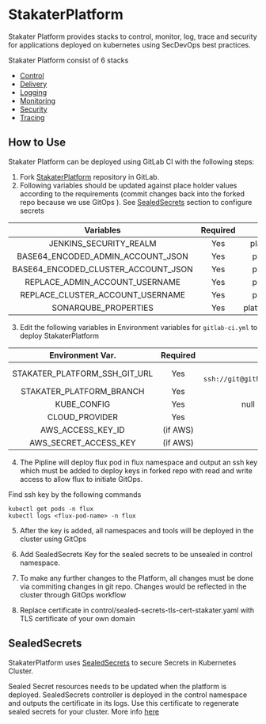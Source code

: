 # StakaterPlatform

Stakater Platform provides stacks to control, monitor, log, trace and security for applications deployed on kubernetes using SecDevOps best practices.

Stakater Platform consist of 6 stacks

- [Control](./control)
- [Delivery](./delivery)
- [Logging](./logging)
- [Monitoring](./monitoring)
- [Security](./security)
- [Tracing](./tracing)

## How to Use

Stakater Platform can be deployed using GitLab CI with the following steps:

1. Fork [StakaterPlatform](https://github.com/stakater/StakaterPlatform) repository in GitLab.
2. Following variables should be updated against place holder values according to the requirements (commit changes back into the forked repo because we use GitOps ). See [SealedSecrets](https://playbook.stakater.com/content/stacks/control/stakaterplatform.html#SealedSecrets) section to configure secrets 

| Variables                           | Required  |  File Path          |
| :---------------------------------: | :-------: | :------------------:|
| JENKINS_SECURITY_REALM              |    Yes    |   platform/delivery/jenkins.yaml  |
| BASE64_ENCODED_ADMIN_ACCOUNT_JSON   |    Yes    |   platform/delivery/nexus.yaml |
| BASE64_ENCODED_CLUSTER_ACCOUNT_JSON |    Yes    |   platform/delivery/nexus.yaml  |
| REPLACE_ADMIN_ACCOUNT_USERNAME      |    Yes    |   platform/delivery/nexus.yaml  |
| REPLACE_CLUSTER_ACCOUNT_USERNAME    |    Yes    |   platform/delivery/nexus.yaml |
| SONARQUBE_PROPERTIES                |    Yes    |   platform/delivery/sonarqube.yaml  |

3. Edit the following variables in Environment variables for `gitlab-ci.yml` to deploy StakaterPlatform

| Environment Var.               | Required  |   Default Value   |
| :----------------------------: | :-------: | :----------------:|
| STAKATER_PLATFORM_SSH_GIT_URL  |    Yes    |   null (e.g. `ssh://git@github.com/stakater/StakaterPlatform.git`) |
| STAKATER_PLATFORM_BRANCH       |    Yes    |   master  |
| KUBE_CONFIG                    |    Yes    |   null (Base64 encoded kubeconfig)    |
| CLOUD_PROVIDER                 |    Yes    |   aws             |
| AWS_ACCESS_KEY_ID              |  (if AWS) |   null            |
| AWS_SECRET_ACCESS_KEY          |  (if AWS) |   null            |

4. The Pipline will deploy flux pod in flux namespace and output an ssh key which must be added to deploy keys in forked repo with read and write access to allow flux to initiate GitOps.

Find ssh key by the following commands
```
kubectl get pods -n flux
kubectl logs <flux-pod-name> -n flux
```

5. After the key is added, all namespaces and tools will be deployed in the cluster using GitOps

6. Add SealedSecrets Key for the sealed secrets to be unsealed in control namespace.

7. To make any further changes to the Platform, all changes must be done via commiting changes in git repo. Changes would be reflected in the cluster through GitOps workflow

8. Replace certificate in control/sealed-secrets-tls-cert-stakater.yaml with TLS certificate of your own domain

## SealedSecrets

StakaterPlatform uses [SealedSecrets](https://github.com/bitnami-labs/sealed-secrets) to secure Secrets in Kubernetes Cluster.

Sealed Secret resources needs to be updated when the platform is deployed. SealedSecrets controller is deployed in the control namespace and outputs the certificate in its logs. Use this certificate to regenerate sealed secrets for your cluster. More info [here](https://playbook.stakater.com/content/processes/security/sealed-secrets.html)
